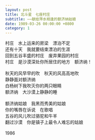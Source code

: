 ```yaml
---
layout: post
title: 北斗星　七座村庄
subtitle: ——献给萍水相逢的额济纳姑娘
date: 1989-03-26 00:00:00 +0800
category: 1
---
```


村庄　水上运来的房梁　漂泊不定<br>
还有十天　我就要结束漂泊的生涯<br>
回到五谷丰盛的村庄　废弃果园的村庄<br>
村庄　是沙漠深处你所居住的地方　额济纳！<br>
<br>
秋天的风早早的吹　秋天的风高高地吹<br>
静静面对额济纳<br>
白杨树下我吹灭你的两只眼睛<br>
额济纳　大沙漠上静静的睡<br>
<br>
额济纳姑娘　我黑而秀美的姑娘<br>
你的嘴唇在诉说　在歌唱<br>
五谷的风儿吹过骆驼和牛羊<br>
翻过沙漠　你是镇子上最令人难忘的姑娘<br>
<br>
1986